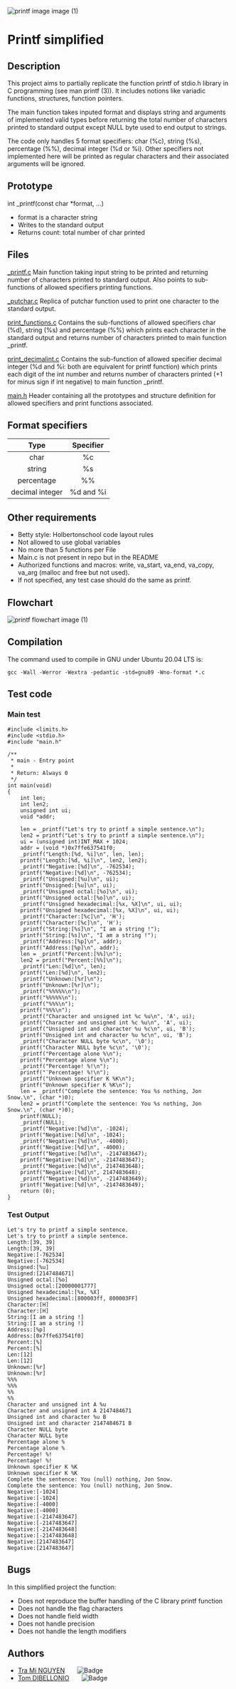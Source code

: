 
![printf image image (1)](https://www.commentcoder.com/static/bd7bd17f9fccb49b563e643f73bc87b3/b17f8/c-printf.jpg)

# **Printf simplified**

## Description
This project aims to partially replicate the function printf of stdio.h library in C programming (see man printf (3)). It includes notions like variadic functions, structures, function pointers.

The main function takes inputed format and displays string and arguments of implemented valid types before returning the total number of characters printed to standard output except NULL byte used to end output to strings.

The code only handles 5 format specifiers: char (%c), string (%s), percentage (%%), decimal integer (%d or %i).
Other specifiers not implemented here will be printed as regular characters and their associated arguments will be ignored.

## Prototype
int _printf(const char *format, ...)
- format is a character string
- Writes to the standard output
- Returns count: total number of char printed

## Files
[_printf.c](https://github.com/tramiNGY/holbertonschool-printf/blob/main/_printf.c)
Main function taking input string to be printed and returning number of characters printed to standard output. Also points to sub-functions of allowed specifiers printing functions.

[_putchar.c](https://github.com/tramiNGY/holbertonschool-printf/blob/main/_putchar.c)
Replica of putchar function used to print one character to the standard output.

[print_functions.c](https://github.com/tramiNGY/holbertonschool-printf/blob/main/print_functions.c)
Contains the sub-functions of allowed specifiers char (%d), string (%s) and percentage (%%) which prints each character in the standard output and returns number of characters printed to main function _printf.

[print_decimalint.c](https://github.com/tramiNGY/holbertonschool-printf/blob/main/print_decimalint.c)
Contains the sub-function of allowed specifier decimal integer (%d and %i: both are equivalent for printf function) which prints each digit of the int number and returns number of characters printed (+1 for minus sign if int negative) to main function _printf.

[main.h](https://github.com/tramiNGY/holbertonschool-printf/blob/main/main.h)
Header containing all the prototypes and structure definition for allowed specifiers and print functions associated.

## Format specifiers
| Type | Specifier |
| :---------------: |:---------------:|
|char | %c |
|string | %s |
| percentage | %% |
| decimal integer | %d and %i |

## Other requirements
- Betty style: Holbertonschool code layout rules
- Not allowed to use global variables
- No more than 5 functions per File
- Main.c is not present in repo but in the README
- Authorized functions and macros: write, va_start, va_end, va_copy, va_arg (malloc and free but not used).
- If not specified, any test case should do the same as printf.

## Flowchart
![printf flowchart image (1)](https://cdn.discordapp.com/attachments/1308098368370638849/1311666482207264778/Flowchart_printf.png?ex=6749b01a&is=67485e9a&hm=08c90f6e1593cbe45d6c7e10471d2992df0bd8f4343507dbb16154ff6b5d72d6&)


## Compilation
The command used to compile in GNU under Ubuntu 20.04 LTS is:
```
gcc -Wall -Werror -Wextra -pedantic -std=gnu89 -Wno-format *.c
```
## Test code
### Main test
```
#include <limits.h>
#include <stdio.h>
#include "main.h"

/**
 * main - Entry point
 *
 * Return: Always 0
 */
int main(void)
{
    int len;
    int len2;
    unsigned int ui;
    void *addr;

    len = _printf("Let's try to printf a simple sentence.\n");
    len2 = printf("Let's try to printf a simple sentence.\n");
    ui = (unsigned int)INT_MAX + 1024;
    addr = (void *)0x7ffe637541f0;
    _printf("Length:[%d, %i]\n", len, len);
    printf("Length:[%d, %i]\n", len2, len2);
    _printf("Negative:[%d]\n", -762534);
    printf("Negative:[%d]\n", -762534);
    _printf("Unsigned:[%u]\n", ui);
    printf("Unsigned:[%u]\n", ui);
    _printf("Unsigned octal:[%o]\n", ui);
    printf("Unsigned octal:[%o]\n", ui);
    _printf("Unsigned hexadecimal:[%x, %X]\n", ui, ui);
    printf("Unsigned hexadecimal:[%x, %X]\n", ui, ui);
    _printf("Character:[%c]\n", 'H');
    printf("Character:[%c]\n", 'H');
    _printf("String:[%s]\n", "I am a string !");
    printf("String:[%s]\n", "I am a string !");
    _printf("Address:[%p]\n", addr);
    printf("Address:[%p]\n", addr);
    len = _printf("Percent:[%%]\n");
    len2 = printf("Percent:[%%]\n");
    _printf("Len:[%d]\n", len);
    printf("Len:[%d]\n", len2);
    _printf("Unknown:[%r]\n");
    printf("Unknown:[%r]\n");
    _printf("%%%%%\n");
    printf("%%%%%\n");
    _printf("%%%\n");
    printf("%%%\n");
    _printf("Character and unsigned int %c %u\n", 'A', ui);
    printf("Character and unsigned int %c %u\n", 'A', ui);
    _printf("Unsigned int and character %u %c\n", ui, 'B');
    printf("Unsigned int and character %u %c\n", ui, 'B');
    _printf("Character NULL byte %c\n", '\0');
    printf("Character NULL byte %c\n", '\0');
    _printf("Percentage alone %\n");
    printf("Percentage alone %\n");
    _printf("Percentage! %!\n");
    printf("¨Percentage! %!\n");
    _printf("Unknown specifier K %K\n");
    printf("Unknown specifier K %K\n");
    len = _printf("Complete the sentence: You %s nothing, Jon Snow.\n", (char *)0);
    len2 = printf("Complete the sentence: You %s nothing, Jon Snow.\n", (char *)0);
    printf(NULL);
    _printf(NULL);
    _printf("Negative:[%d]\n", -1024);
    printf("Negative:[%d]\n", -1024);
    _printf("Negative:[%d]\n", -4000);
    printf("Negative:[%d]\n", -4000);
    _printf("Negative:[%d]\n", -2147483647);
    printf("Negative:[%d]\n", -2147483647);
    _printf("Negative:[%d]\n", 2147483648);
    printf("Negative:[%d]\n", 2147483648);
    _printf("Negative:[%d]\n", -2147483649);
    printf("Negative:[%d]\n", -2147483649);
    return (0);
}
```
### Test Output
```
Let's try to printf a simple sentence.
Let's try to printf a simple sentence.
Length:[39, 39]
Length:[39, 39]
Negative:[-762534]
Negative:[-762534]
Unsigned:[%u]
Unsigned:[2147484671]
Unsigned octal:[%o]
Unsigned octal:[20000001777]
Unsigned hexadecimal:[%x, %X]
Unsigned hexadecimal:[800003ff, 800003FF]
Character:[H]
Character:[H]
String:[I am a string !]
String:[I am a string !]
Address:[%p]
Address:[0x7ffe637541f0]
Percent:[%]
Percent:[%]
Len:[12]
Len:[12]
Unknown:[%r]
Unknown:[%r]
%%%
%%%
%%
%%
Character and unsigned int A %u
Character and unsigned int A 2147484671
Unsigned int and character %u B
Unsigned int and character 2147484671 B
Character NULL byte
Character NULL byte
Percentage alone %
Percentage alone %
Percentage! %!
Percentage! %!
Unknown specifier K %K
Unknown specifier K %K
Complete the sentence: You (null) nothing, Jon Snow.
Complete the sentence: You (null) nothing, Jon Snow.
Negative:[-1024]
Negative:[-1024]
Negative:[-4000]
Negative:[-4000]
Negative:[-2147483647]
Negative:[-2147483647]
Negative:[-2147483648]
Negative:[-2147483648]
Negative:[2147483647]
Negative:[2147483647]
```

## Bugs
In this simplified project the function:
- Does not reproduce the buffer handling of the C library printf function
- Does not handle the flag characters
- Does not handle field width
- Does not handle precision
- Does not handle the length modifiers

## Authors
- [Tra Mi NGUYEN](https://github.com/tramiNGY)&nbsp;&nbsp;&nbsp;&nbsp;&nbsp;&nbsp;&nbsp;![Badge](https://badgen.net/badge/icon/github?icon=github&label)
- [Tom DIBELLONIO](https://github.com/totomus83)&nbsp;&nbsp;&nbsp;&nbsp;&nbsp;&nbsp;&nbsp;![Badge](https://badgen.net/badge/icon/github?icon=github&label)

